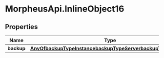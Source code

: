 # MorpheusApi.InlineObject16

## Properties

Name | Type | Description | Notes
------------ | ------------- | ------------- | -------------
**backup** | [**AnyOfbackupTypeInstancebackupTypeServerbackupTypeProvider**](AnyOfbackupTypeInstancebackupTypeServerbackupTypeProvider.md) |  | 


